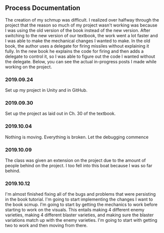 ## Process Documentation
The creation of my schmup was difficult. I realized over halfway through the project that the reason so much of my project wasn't working was because I was using the old version of the book instead of the new version. After switching to the new version of our textbook, the work went a lot faster and I was able to make the mechanical changes I wanted to make. In the old book, the author uses a delegate for firing missiles without explaining it fully. In the new book he explains the code for firing and then adds a delegate to control it, so I was able to figure out the code I wanted without the delegate. Below, you can see the actual in-progress posts I made while working on the project.

### 2019.09.24
Set up my project in Unity and in GitHub.

### 2019.09.30
Set up the project as laid out in Ch. 30 of the textbook.

### 2019.10.04
Nothing is moving. Everything is broken. Let the debugging commence

### 2019.10.09
The class was given an extension on the project due to the amount of people behind on the project. I too fell into this boat because I was so far behind.

### 2019.10.12
I'm almost finished fixing all of the bugs and problems that were persisting in the book tutorial. I'm going to start implementing the changes I want to the book scmup. I'm going to start by getting the mechanics to work before starting to work on the visuals. This entails making 4 different enemy varieties, making 4 different blaster varieties, and making sure the blaster variations match up with the enemy varieties. I'm going to start with getting two to work and then moving from there.

